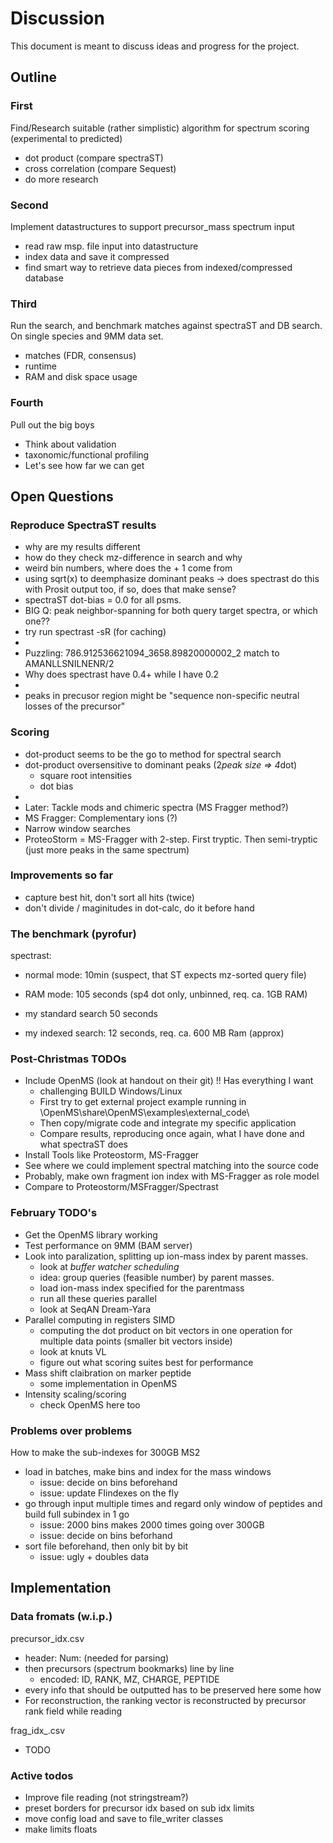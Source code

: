 # Discussion

This document is meant to discuss ideas and progress for the project.


## Outline

### First

Find/Research suitable (rather simplistic) algorithm for spectrum scoring (experimental to predicted)
* dot product (compare spectraST)
* cross correlation (compare Sequest)
* do more research

### Second

Implement datastructures to support precursor_mass spectrum input
* read raw msp. file input into datastructure
* index data and save it compressed
* find smart way to retrieve data pieces from indexed/compressed database

### Third

Run the search, and benchmark matches against spectraST and DB search. On single species and 9MM data set.

* matches (FDR, consensus)
* runtime
* RAM and disk space usage

### Fourth

Pull out the big boys
* Think about validation
* taxonomic/functional profiling
* Let's see how far we can get

## Open Questions
### Reproduce SpectraST results
* why are my results different
* how do they check mz-difference in search and why
* weird bin numbers, where does the + 1 come from
* using sqrt(x) to deemphasize dominant peaks -> does spectrast do this with Prosit output too, if so, does that make sense?
* spectraST dot-bias = 0.0 for all psms.
* BIG Q: peak neighbor-spanning for both query target spectra, or which one??
* try run spectrast -sR (for caching) 
*
* Puzzling: 786.912536621094_3658.89820000002_2 match to AMANLLSNILNENR/2
* Why does spectrast have 0.4+ while I have 0.2
*
* peaks in precusor region might be "sequence non-specific neutral losses of the precursor"

### Scoring
* dot-product seems to be the go to method for spectral search
* dot-product oversensitive to dominant peaks (2*peak size => 4*dot)
    * square root intensities
    * dot bias
*
* Later: Tackle mods and chimeric spectra (MS Fragger method?)
* MS Fragger: Complementary ions (?)
* Narrow window searches 
* ProteoStorm = MS-Fragger with 2-step. First tryptic. Then semi-tryptic (just more peaks in the same spectrum)


### Improvements so far
* capture best hit, don't sort all hits (twice)
* don't divide / maginitudes in dot-calc, do it before hand

### The benchmark (pyrofur)
spectrast:
* normal mode: 10min (suspect, that ST expects mz-sorted query file)
* RAM mode: 105 seconds (sp4 dot only, unbinned, req. ca. 1GB RAM)

* my standard search 50 seconds

* my indexed search: 12 seconds, req. ca. 600 MB Ram (approx)


### Post-Christmas TODOs
* Include OpenMS (look at handout on their git) !! Has everything I want
    * challenging BUILD Windows/Linux
    * First try to get external project example running in \OpenMS\share\OpenMS\examples\external_code\
    * Then copy/migrate code and integrate my specific application
    * Compare results, reproducing once again, what I have done and what spectraST does
* Install Tools like Proteostorm, MS-Fragger
* See where we could implement spectral matching into the source code
* Probably, make own fragment ion index with MS-Fragger as role model
* Compare to Proteostorm/MSFragger/Spectrast

### February TODO's
* Get the OpenMS library working
* Test performance on 9MM (BAM server)
* Look into paralization, splitting up ion-mass index by parent masses.
  * look at *buffer watcher scheduling*
  * idea: group queries (feasible number) by parent masses.
  * load ion-mass index specified for the parentmass
  * run all these queries parallel
  * look at SeqAN Dream-Yara
* Parallel computing in registers SIMD
  * computing the dot product on bit vectors in one operation for multiple data points (smaller bit vectors inside)
  * look at knuts VL
  * figure out what scoring suites best for performance
* Mass shift claibration on marker peptide
  * some implementation in OpenMS
* Intensity scaling/scoring
  * check OpenMS here too
  
### Problems over problems
How to make the sub-indexes for 300GB MS2
* load in batches, make bins and index for the mass windows
  * issue: decide on bins beforehand 
  * issue: update FIindexes on the fly
* go through input multiple times and regard only window of peptides and build full subindex in 1 go
  * issue: 2000 bins makes 2000 times going over 300GB
  * issue: decide on bins beforhand
* sort file beforehand, then only bit by bit 
  * issue: ugly + doubles data


## Implementation

### Data fromats (w.i.p.)

precursor_idx.csv
* header: Num: <number precursors> (needed for parsing)
* then precursors (spectrum bookmarks) line by line
  * encoded: ID, RANK, MZ, CHARGE, PEPTIDE
* every info that should be outputted has to be preserved here some how
* For reconstruction, the ranking vector is reconstructed by precursor rank field while reading

frag_idx_<X>.csv
* TODO


### Active todos
* Improve file reading (not stringstream?)
* preset borders for precursor idx based on sub idx limits
* move config load and save to file_writer classes
* make limits floats